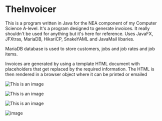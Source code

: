 # TheInvoicer

This is a program written in Java for the NEA component of my Computer Science A-level. It's a program designed to generate invoices. It really shouldn't be used for anything but it's here for reference. Uses JavaFX, JFXtras, MariaDB, HikariCP, SnakeYAML and JavaMail libaries.

MariaDB database is used to store customers, jobs and job rates and job items. 

Invoices are generated by using a template HTML document with placeholders that get replaced by the required information. The HTML is then rendered in a browser object where it can be printed or emailed

![This is an image](https://i.imgur.com/9jyofnX.png)

![This is an image](https://i.imgur.com/lzpgRjZ.png)

![This is an image](https://user-images.githubusercontent.com/10910702/186967895-8f08051b-a75b-4773-9ff4-ce86ce9dbf47.png)

![image](https://user-images.githubusercontent.com/10910702/186967941-1f791f40-4eba-44d6-bc35-fcedaff18074.png)
